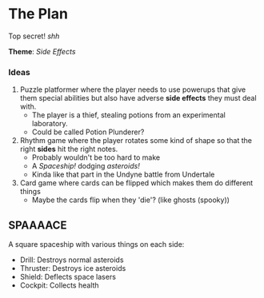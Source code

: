 # The Plan
Top secret! *shh*

**Theme**: *Side Effects*

### Ideas
1. Puzzle platformer where the player needs to use powerups that give them special abilities but also have adverse **side effects** they must deal with.
	- The player is a thief, stealing potions from an experimental laboratory.
	- Could be called Potion Plunderer?
2. Rhythm game where the player rotates some kind of shape so that the right **sides** hit the right notes.
	- Probably wouldn't be too hard to make
	- A *Spaceship!* dodging *asteroids!*
	- Kinda like that part in the Undyne battle from Undertale
3. Card game where cards can be flipped which makes them do different things
	- Maybe the cards flip when they 'die'? (like ghosts (spooky))

## SPAAAACE
A square spaceship with various things on each side:
- Drill: Destroys normal asteroids
- Thruster: Destroys ice asteroids
- Shield: Deflects space lasers
- Cockpit: Collects health
